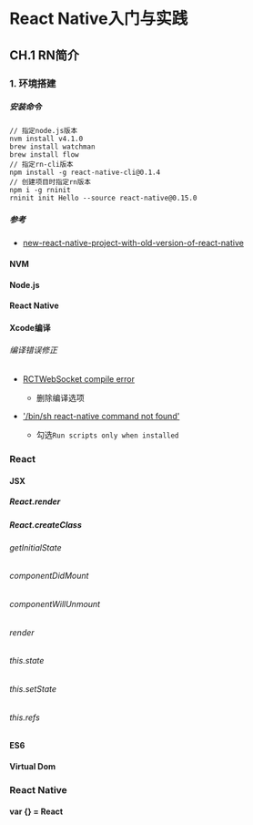 # React Native入门与实践

## CH.1 RN简介

### 1. 环境搭建

<!--Note-->
##### 安装命令

```
// 指定node.js版本
nvm install v4.1.0
brew install watchman
brew install flow
// 指定rn-cli版本
npm install -g react-native-cli@0.1.4
// 创建项目时指定rn版本
npm i -g rninit
rninit init Hello --source react-native@0.15.0
```

##### 参考
*  [new-react-native-project-with-old-version-of-react-native](http://stackoverflow.com/questions/34211131/new-react-native-project-with-old-version-of-react-native)

<!--/Note-->

#### NVM

#### Node.js

#### React Native

#### Xcode编译

<!--Note-->
###### 编译错误修正
* [RCTWebSocket compile error](https://github.com/facebook/react-native/issues/8584)
  - 删除编译选项

* ['/bin/sh react-native command not found'](https://github.com/facebook/react-native/issues/3935)
  - 勾选`Run scripts only when installed`
<!--/Note-->

### React

#### JSX

##### React.render

##### React.createClass

###### getInitialState

###### componentDidMount

###### componentWillUnmount

###### render

###### this.state

###### this.setState

###### this.refs

#### ES6

#### Virtual Dom

### React Native

#### var {} = React
